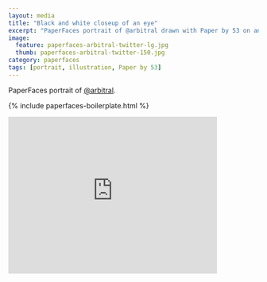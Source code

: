 ```yaml
---
layout: media
title: "Black and white closeup of an eye"
excerpt: "PaperFaces portrait of @arbitral drawn with Paper by 53 on an iPad."
image: 
  feature: paperfaces-arbitral-twitter-lg.jpg
  thumb: paperfaces-arbitral-twitter-150.jpg
category: paperfaces
tags: [portrait, illustration, Paper by 53]
---
```


PaperFaces portrait of [@arbitral](http://twitter.com/arbitral).

{% include paperfaces-boilerplate.html %}

<iframe width="420" height="315" src="http://www.youtube.com/embed/1VpNH3EQUg8" frameborder="0"> </iframe>